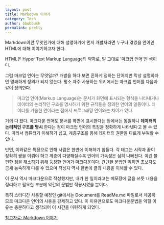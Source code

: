 ```yaml
---
layout: post
title: Markdown 이야기
category: Tech
author: bbubbush
permalink: pretty
---
```


Markdown이란 무엇인가에 대해 설명하기에 먼저 개발자라면 누구나 겪었을 언어인 HTML에 대해 이야기하고자 한다. 

HTML은 Hyper Text Markup Language의 약자로, 말 그대로 '마크업 언어'인 셈이다. 

그럼 마크업 언어는 무엇일까? 개발을 하다 보면 흔하게 접하는 단어지만 막상 설명하자면 명쾌하게 정의가 되지 않는다. 평소 자주 사용하는 위키에서는 마크업 언어를 다음과 같이 정의한다.

> 마크업 언어(Markup Language)는 문서가 화면에 표시되는 형식을 나타내거나 데이터의 논리적인 구조를 명시하기 위한 규칙들을 정의한 언어의 일종이다. 데이터를 기술한 언어라는 점에서 프로그래밍 언어와는 차이가 있다.

거의 다 왔다. 마크다운 언어도 문서를 화면에 표시한다는 점에서는 동일하니 **데이터의 논리적인 구조를 명시** 한다는 점이 마크업 언어의 특징을 정확하게 나타낸다고 볼 수 있다. 따라서 컴퓨터가 이해하기 쉽고, 계층구조를 통해 데이터의 권한을 다르게 부여할 수 있다.

반면, 이와같은 특징으로 인해 사람은 한번에 이해하기 힘들다. 각 태그는 시작과 끝이 정확히 쌍을 이뤄야 하고 계층이 다양해질수록 언어의 가독성은 심히 나뻐진다. 이런 불편한 점을 해소하기 위해 등장한 언어가 마크다운이다. 간단한 문법만 익히면 초보자도 금새 능숙하게 다를 수 있으며 작성자 역시 한번에 글의 내용을 이해할 수 있다.

이 문서 역시 마크다운으로 작성했지만, 내가 한 일이라고는 메모장에 글을 쓰듯 내용을 정리하고 필요한 부분에 약간의 문법만 적용시켰을 뿐이다.

특히 스터디간 사용할 예정인 git에서는 Document를 ReadMe.md 파일로서 제공하므로 마크다운 언어의 사용을 강제하고 있다. 이 이유만으로도 마크다운문법을 익힐 이유는 충분하다고 생각되어 이 시간을 마련하게 되었다.

[참고자료: Markdown 이야기](http://likejazz.com/post/91688598730/%EB%A7%88%ED%81%AC%EB%8B%A4%EC%9A%B4markdown-%EC%9D%B4%EC%95%BC%EA%B8%B0)